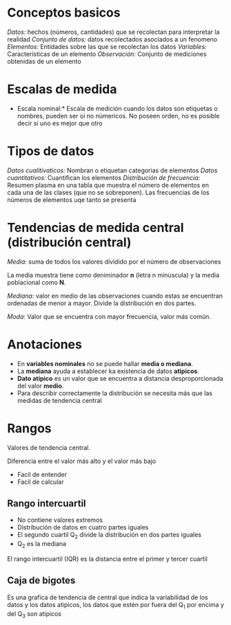 # Conceptos basicos
*Datos:* hechos (números, cantidades) que se recolectan para interpretar la realidad
*Conjunto de datos:* datos recolectados asociados a un fenomeno
*Elementos:* Entidades sobre las que se recolectan los datos
*Variables:* Características de un elemento
*Observación:* Conjunto de mediciones obtenidas de un elemento

# Escalas de medida
* Escala nominal:* Escala de medición cuando los datos son etiquetas o nombres, pueden ser oi no númericos. No poseen orden, no es posible decir si uno es mejor que otro


# Tipos de datos
*Datos cualitivaticos:* Nombran o etiquetan categorias de elementos
*Datos cuantitativos:* Cuantifican los elementos
*Distribución de frecuencia:* Resumen plasma en una tabla que muestra el número de elementos en cada una de las clases (que no se sobreponen). Las frecuencias de los números de elementos uqe tanto se presenta

# Tendencias de medida central (distribución central)
*Media:* suma de todos los valores dívidido por el número de observaciones

La media muestra tiene como deniminador **n** (letra n minuscula) y la media poblacional como **N**.

*Mediana:* valor en medio de las observaciones cuando estas se encuentran ordenadas de menor a mayor. Divide la distribución en dos partes.

*Moda:* Valor que se encuentra con mayor frecuencia, valor más común.

# Anotaciones
* En **variables nominales** no se puede hallar **media o mediana**.
* La **mediana** ayuda a establecer ka existencia de datos **atipicos**.
* **Dato atipico** es un valor que se encuentra a distancia desproporcionada del valor **medio**.
* Para describir correctamente la distribución se necesita más que las medidas de tendencia central

# Rangos
Valores de tendencia central.

Diferencia entre el valor más alto y el valor más bajo
* Facil de entender
* Facil de calcular


## Rango intercuartil
* No contiene valores extremos
* Distribución de datos en cuatro partes iguales
* El segundo cuartil Q<sub>2</sub> divide la distribución en dos partes iguales
* Q<sub>2</sub> es la mediana

El rango intercuartil (IQR) es la distancia entre el primer y tercer cuartil

## Caja de bigotes
Es una grafica de tendencia de central que indica la variabilidad de los datos y los datos atipicos, los datos que estén por fuera del Q<sub>1</sub> por encima y del Q<sub>3</sub> son atipicos